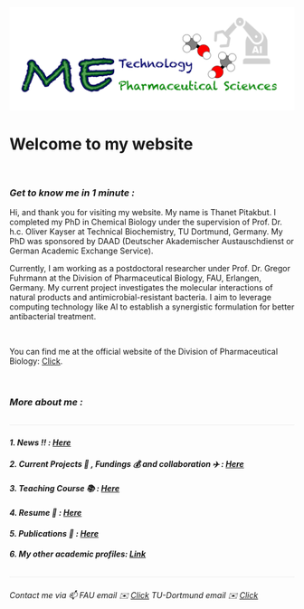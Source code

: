 ![](/images/cv-header.png)

# Welcome to my website

&nbsp;

### *Get to know me in 1 minute :*

Hi, and thank you for visiting my website. My name is Thanet Pitakbut. I completed my PhD in Chemical Biology under the supervision of Prof. Dr. h.c. Oliver Kayser at Technical Biochemistry, TU Dortmund, Germany. My PhD was sponsored by DAAD (Deutscher Akademischer Austauschdienst or German Academic Exchange Service). 


Currently, I am working as a postdoctoral researcher under Prof. Dr. Gregor Fuhrmann at the Division of Pharmaceutical Biology, FAU, Erlangen, Germany. My current project investigates the molecular interactions of natural products and antimicrobial-resistant bacteria. I aim to leverage computing technology like AI to establish a synergistic formulation for better antibacterial treatment. 

&nbsp;


You can find me at the official website of the Division of Pharmaceutical Biology: [Click](https://www.pharmbio.nat.fau.de/person/685/).

&nbsp;


### *More about me :* 
![](/images/line04.png)



#### *1. News :bangbang: : [Here](https://github.com/ThanetPi/online_cv/edit/main//pages/0_page_under_construction.md)*


#### *2. Current Projects :lab_coat: , Fundings :moneybag: and collaboration :airplane: : [Here](/pages/0_page_under_construction.md)*


#### *3. Teaching Course :books: : [Here](/pages/0_page_under_construction.md)*


#### *4. Resume :memo: : [Here](/pages/0_page_under_construction.md)*


#### *5. Publications :microscope: : [Here](/pages/0_page_under_construction.md)*


#### *6. My other academic profiles: [Link](/pages/0_page_under_construction.md)*


![](/images/line04.png)


###### *Contact me via :mailbox: FAU email :envelope: [Click](mailto:thanet.pitakbut@fau.de) TU-Dortmund email :envelope: [Click](mailto:thanet.pitakbut@fau.de)*


